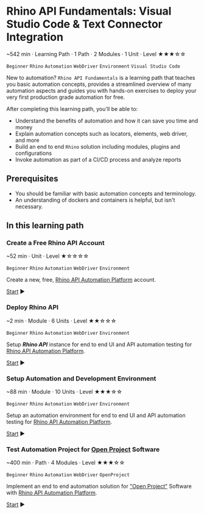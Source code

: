 # Rhino API Fundamentals: Visual Studio Code & Text Connector Integration

~542 min · Learning Path · 1 Path · 2 Modules · 1 Unit · Level ★★★☆☆

`Beginner` `Rhino` `Automation` `WebDriver` `Environment` `Visual Studio Code`  

New to automation? `Rhino API Fundamentals` is a learning path that teaches you basic automation concepts, provides
a streamlined overview of many automation aspects and guides you with hands-on exercises to deploy your very first
production grade automation for free.  

After completing this learning path, you'll be able to:

* Understand the benefits of automation and how it can save you time and money
* Explain automation concepts such as locators, elements, web driver, and more
* Build an end to end `Rhino` solution including modules, plugins and configurations
* Invoke automation as part of a CI/CD process and analyze reports

## Prerequisites

* You should be familiar with basic automation concepts and terminology.
* An understanding of dockers and containers is helpful, but isn't necessary.

## In this learning path

### Create a Free Rhino API Account

~52 min · Unit · Level ★☆☆☆☆

`Beginner` `Rhino` `Automation` `WebDriver` `Environment`

Create a new, free, [Rhino API Automation Platform](https://github.com/savanna-projects/rhino-agent) account.

[Start](./Unit.CreateRhinoAccount.md) :arrow_forward:

### Deploy Rhino API

~2 min · Module · 6 Units · Level ★★☆☆☆

`Beginner` `Rhino` `Automation` `WebDriver` `Environment`

Setup _**Rhino API**_ instance for end to end UI and API automation testing for [Rhino API Automation Platform](https://github.com/savanna-projects/rhino-agent).

[Start](./Module.DeployRhinoApi/00.Module.md) :arrow_forward:

### Setup Automation and Development Environment

~88 min · Module · 10 Units · Level ★★★☆☆

`Beginner` `Rhino` `Automation` `WebDriver` `Environment`

Setup an automation environment for end to end UI and API automation testing for [Rhino API Automation Platform](https://github.com/savanna-projects/rhino-agent).

[Start](./Module.SetupEnvironment/00.Module.md) :arrow_forward:

### Test Automation Project for [Open Project](https://www.openproject.org) Software

~400 min · Path · 4 Modules · Level ★★★☆☆

`Beginner` `Rhino` `Automation` `WebDriver` `OpenProject`

Implement an end to end automation solution for ["Open Project"](https://www.openproject.org) Software with [Rhino API Automation Platform](https://github.com/savanna-projects/rhino-agent).

[Start](./Path.OpenProject/Path.AutomationForOpenProject.md) :arrow_forward:

